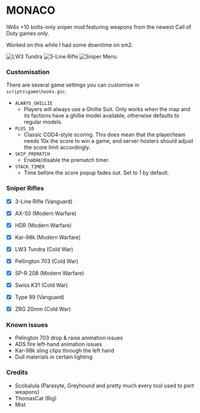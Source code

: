 MONACO
==========

IW4x +10 bolts-only sniper mod featuring weapons from the newest Call of Duty games only.

Worked on this while I had some downtime on sm2.

![LW3 Tundra](https://i.imgur.com/aQW158m.jpg)
![3-Line Rifle](https://i.imgur.com/9JBVXDn.jpg)
![Sniper Menu](https://i.imgur.com/MA4tXjy.png)

### Customisation

There are several game settings you can customise in `scripts\game\hooks.gsc`.

- `ALWAYS_GHILLIE`
    - Players will always use a Ghillie Suit. Only works when the map and its factions have a ghillie model available, otherwise defaults to regular models.
- `PLUS_10`
    - Classic COD4-style scoring. This does mean that the player/team needs 10x the score to win a game, and server hosters should adjust the score limit accordingly.
- `SKIP_PREMATCH`
    - Enable/disable the prematch timer.
- `STACK_TIMER`
    - Time before the score popup fades out. Set to 1 by default.


### Sniper Rifles

- [x] 3-Line Rifle (Vanguard)
- [x] AX-50 (Modern Warfare)
- [x] HDR (Modern Warfare)
- [x] Kar-98k (Modern Warfare)
- [x] LW3 Tundra (Cold War)
- [x] Pellington 703 (Cold War)
- [x] SP-R 208 (Modern Warfare)
- [x] Swiss K31 (Cold War)
- [x] Type 99 (Vanguard)
- [x] ZRG 20mm (Cold War)


### Known issues
- Pelington 703 drop & raise animation issues
- ADS fire left-hand animation issues
- Kar-98k sling clips through the left hand
- Dull materials in certain lighting


### Credits
- Scobalula (Parasyte, Greyhound and pretty much every tool used to port weapons)
- ThomasCat (Rig)
- Mist
